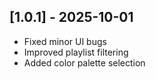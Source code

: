 ## [1.0.1] - 2025-10-01
- Fixed minor UI bugs
- Improved playlist filtering
- Added color palette selection
